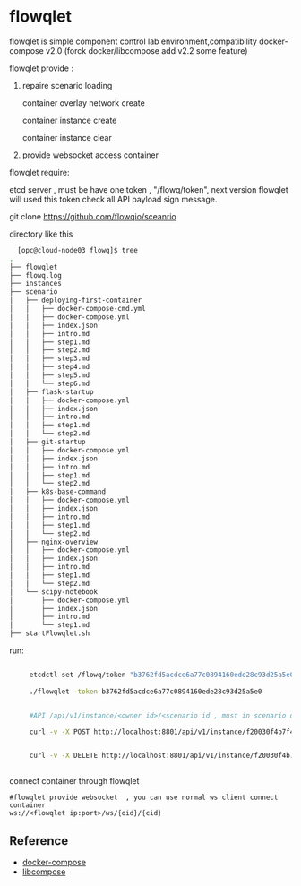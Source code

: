 # flowqlet
flowqlet is simple component control lab environment,compatibility docker-compose v2.0 (forck docker/libcompose add v2.2 some feature)


flowqlet provide :


1.  repaire scenario loading

	 container overlay network create
	
	 container instance create
	
	 container instance clear
	
2. provide websocket access container



flowqlet require:


  etcd server , must be have one token , "/flowq/token", next version flowqlet will used this token check all API payload sign message.

  git clone https://github.com/flowqio/sceanrio 

  directory like this

  ```bash
	[opc@cloud-node03 flowq]$ tree
.
├── flowqlet
├── flowq.log
├── instances
├── scenario
│   ├── deploying-first-container
│   │   ├── docker-compose-cmd.yml
│   │   ├── docker-compose.yml
│   │   ├── index.json
│   │   ├── intro.md
│   │   ├── step1.md
│   │   ├── step2.md
│   │   ├── step3.md
│   │   ├── step4.md
│   │   ├── step5.md
│   │   └── step6.md
│   ├── flask-startup
│   │   ├── docker-compose.yml
│   │   ├── index.json
│   │   ├── intro.md
│   │   ├── step1.md
│   │   └── step2.md
│   ├── git-startup
│   │   ├── docker-compose.yml
│   │   ├── index.json
│   │   ├── intro.md
│   │   ├── step1.md
│   │   └── step2.md
│   ├── k8s-base-command
│   │   ├── docker-compose.yml
│   │   ├── index.json
│   │   ├── intro.md
│   │   ├── step1.md
│   │   └── step2.md
│   ├── nginx-overview
│   │   ├── docker-compose.yml
│   │   ├── index.json
│   │   ├── intro.md
│   │   ├── step1.md
│   │   └── step2.md
│   └── scipy-notebook
│       ├── docker-compose.yml
│       ├── index.json
│       ├── intro.md
│       └── step1.md
├── startFlowqlet.sh

  ```

run:


   ```bash

		etcdctl set /flowq/token "b3762fd5acdce6a77c0894160ede28c93d25a5e0"
		
		./flowqlet -token b3762fd5acdce6a77c0894160ede28c93d25a5e0


		#API /api/v1/instance/<owner id>/<scenario id , must in scenario directory>

		curl -v -X POST http://localhost:8801/api/v1/instance/f20030f4b7f4c64aa271236f124e77384a83dcf5/deploying-first-container


		curl -v -X DELETE http://localhost:8801/api/v1/instance/f20030f4b7f4c64aa271236f124e77384a83dcf5/deploying-first-container
	
   ```

connect container through flowqlet

```bas
#flowqlet provide websocket  , you can use normal ws client connect container
ws://<flowqlet ip:port>/ws/{oid}/{cid}
```



## Reference

 * [docker-compose](https://docs.docker.com/compose/)
 * [libcompose](https://github.com/docker/libcompose)

